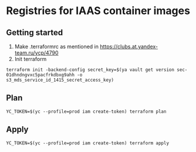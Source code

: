 # Registries for IAAS container images

## Getting started
1. Make .terraformrc as mentioned in https://clubs.at.yandex-team.ru/ycp/4790
2. Init terraform
```shell
terraform init -backend-config secret_key=$(ya vault get version sec-01dhndngvxc5pacfrkdbxg9ahh -o s3_mds_service_id_1415_secret_access_key)
```

## Plan
```shell
YC_TOKEN=$(yc --profile=prod iam create-token) terraform plan
```

## Apply
```shell
YC_TOKEN=$(yc --profile=prod iam create-token) terraform apply
```

